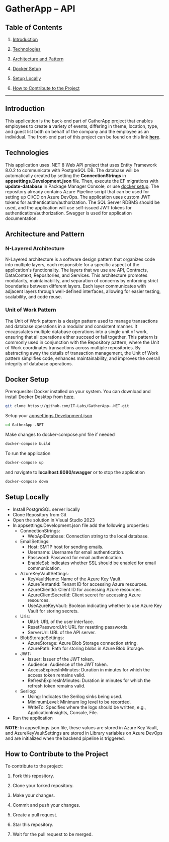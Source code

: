 # GatherApp – API

## Table of Contents

1.  [Introduction](#introduction)

2.  [Technologies](#technologies)

3.  [Architecture and Pattern](#architecture-and-pattern)

4.  [Docker Setup](#docker-setup)

5.  [Setup Locally](#setup-locally)

6.  [How to Contribute to the Project](#how-to-contribute-to-the-project)

---

## Introduction

This application is the back-end part of GatherApp project that enables employees to create a variety of events, differing in theme, location, type, and guest list both on behalf of the company and the employee as an individual. The front-end part of this project can be found on this link **[here](https://github.com/IT-Labs/GatherApp-UI)**.

## Technologies

This application uses .NET 8 Web API project that uses Entity Framework 8.0.2 to communicate with PostgreSQL DB. The database will be automatically created by setting the **ConnectionStrings** in **appsettings.Development.json** file. Then, execute the EF migrations with **update-database** in Package Manager Console, or use [docker setup](#docker-setup). The repository already contains Azure Pipeline script that can be used for setting up CI/CD on Azure DevOps. The application uses custom JWT tokens for authentication/authorization. The SQL Server RDBMS should be used, and the application will use self-issued JWT tokens for authentication/authorization. Swagger is used for application documentation.

## Architecture and Pattern

### N-Layered Architecture

N-Layered architecture is a software design pattern that organizes code into multiple layers, each responsible for a specific aspect of the application's functionality. The layers that we use are API, Contracts, DataContext, Repositories, and Services. This architecture promotes modularity, maintainability, and separation of concerns by enforcing strict boundaries between different layers. Each layer communicates with adjacent layers through well-defined interfaces, allowing for easier testing, scalability, and code reuse.

### Unit of Work Pattern

The Unit of Work pattern is a design pattern used to manage transactions and database operations in a modular and consistent manner. It encapsulates multiple database operations into a single unit of work, ensuring that all operations either succeed or fail together. This pattern is commonly used in conjunction with the Repository pattern, where the Unit of Work coordinates transactions across multiple repositories. By abstracting away the details of transaction management, the Unit of Work pattern simplifies code, enhances maintainability, and improves the overall integrity of database operations.

## Docker Setup

Prerequesite: Docker installed on your system. You can download and install Docker Desktop from [here](https://www.docker.com/products/docker-desktop/).

```bash
git clone https://github.com/IT-Labs/GatherApp-.NET.git
```

Setup your [appsettings.Development.json](#setup-locally)

```bash
cd GatherApp-.NET
```

Make changes to docker-compose.yml file if needed

```bash
docker-compose build
```

To run the application

```bash
docker-compose up
```

and navigate to **localhost:8080/swagger** or to stop the application

```bash
docker-compose down
```

## Setup Locally

- Install PostgreSQL server locally
- Clone Repository from Git
- Open the solution in Visual Studio 2023
- In appsettings.Development.json file add the following properties:
  - ConnectionStrings:
    - WebApiDatabase: Connection string to the local database.
  - EmailSettings:
    - Host: SMTP host for sending emails.
    - Username: Username for email authentication.
    - Password: Password for email authentication.
    - EnableSsl: Indicates whether SSL should be enabled for email communication.
  - AzureKeyVaultSettings:
    - KeyVaultName: Name of the Azure Key Vault.
    - AzureTentantId: Tenant ID for accessing Azure resources.
    - AzureClientId: Client ID for accessing Azure resources.
    - AzureClientSecretId: Client secret for accessing Azure resources.
    - UseAzureKeyVault: Boolean indicating whether to use Azure Key Vault for storing secrets.
  - Urls:
    - UiUrl: URL of the user interface.
    - ResetPasswordUrl: URL for resetting passwords.
    - ServerUrl: URL of the API server.
  - BlobStorageSettings:
    - AzureStorage: Azure Blob Storage connection string.
    - AzurePath: Path for storing blobs in Azure Blob Storage.
  - JWT:
    - Issuer: Issuer of the JWT token.
    - Audience: Audience of the JWT token.
    - AccessExpiresInMinutes: Duration in minutes for which the access token remains valid.
    - RefreshExpiresInMinutes: Duration in minutes for which the refresh token remains valid.
  - Serilog:
    - Using: Indicates the Serilog sinks being used.
    - MinimumLevel: Minimum log level to be recorded.
    - WriteTo: Specifies where the logs should be written, e.g., ApplicationInsights, Console, File.
- Run the application

**NOTE**:
In appsettings.json file, these values are stored in Azure Key Vault, and AzureKeyVaultSettings are stored in Library variables on Azure DevOps and are initialized when the backend pipeline is triggered.

## How to Contribute to the Project

To contribute to the project:

1. Fork this repository.

2. Clone your forked repository.

3. Make your changes.

4. Commit and push your changes.

5. Create a pull request.

6. Star this repository.

7. Wait for the pull request to be merged.
